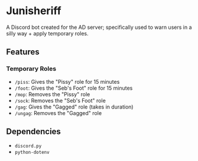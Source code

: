 # Junisheriff

A Discord bot created for the AD server; specifically used to warn users in a silly way + apply temporary roles.

## Features
### Temporary Roles

- `/piss`: Gives the "Pissy" role for 15 minutes
- `/foot`: Gives the "Seb's Foot" role for 15 minutes
- `/mop`: Removes the "Pissy" role
- `/sock`: Removes the "Seb's Foot" role
- `/gag`: Gives the "Gagged" role (takes in duration)
- `/ungag`: Removes the "Gagged" role
  
## Dependencies

- `discord.py`
- `python-dotenv`
